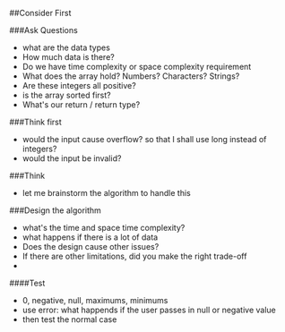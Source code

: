 ##Consider First

###Ask Questions
- what are the data types
- How much data is there?
- Do we have time complexity or space complexity requirement
- What does the array hold? Numbers? Characters? Strings?
- Are these integers all positive?
- is the array sorted first?
- What's our return / return type?

###Think first
- would the input cause overflow? so that I shall use long instead of integers?
- would the input be invalid?

###Think
- let me brainstorm the algorithm to handle this

###Design the algorithm
- what's the time and space time complexity?
- what happens if there is a lot of data
- Does the design cause other issues?
- If there are other limitations, did you make the right trade-off
-

####Test
- 0, negative, null, maximums, minimums
- use error: what happends if the user passes in null or negative value
- then test the normal case
